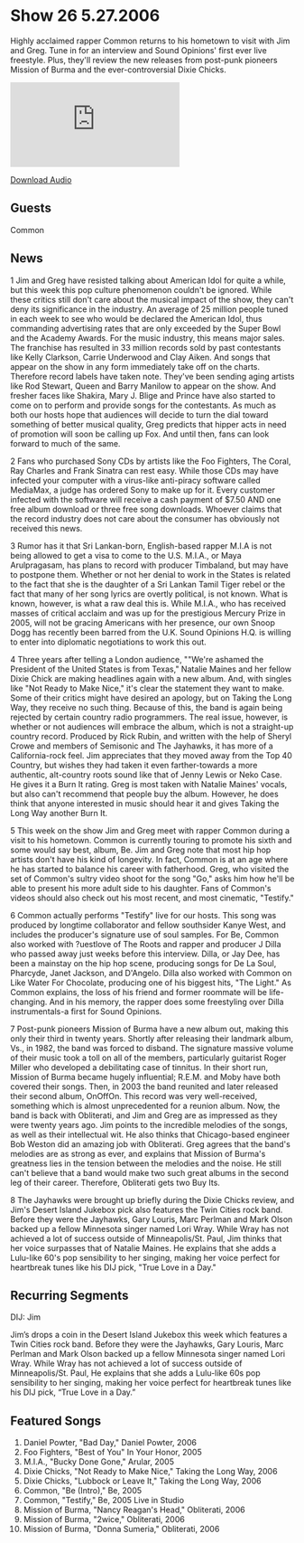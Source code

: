 # Show 26 5.27.2006
Highly acclaimed rapper Common returns to his hometown to visit with Jim and Greg. Tune in for an interview and Sound Opinions' first ever live freestyle. Plus, they'll review the new releases from post-punk pioneers Mission of Burma and the ever-controversial Dixie Chicks.

![main image](http://www.soundopinions.org/images/common/x.php)

[Download Audio](http://audio.soundopinions.org/streams/2006/05/so_20060527.m3u)

## Guests
Common

## News
1 Jim and Greg have resisted talking about American Idol for quite a while, but this week this pop culture phenomenon couldn't be ignored. While these critics still don't care about the musical impact of the show, they can't deny its significance in the industry. An average of 25 million people tuned in each week to see who would be declared the American Idol, thus commanding advertising rates that are only exceeded by the Super Bowl and the Academy Awards. For the music industry, this means major sales. The franchise has resulted in 33 million records sold by past contestants like Kelly Clarkson, Carrie Underwood and Clay Aiken. And songs that appear on the show in any form immediately take off on the charts. Therefore record labels have taken note. They've been sending aging artists like Rod Stewart, Queen and Barry Manilow to appear on the show. And fresher faces like Shakira, Mary J. Blige and Prince have also started to come on to perform and provide songs for the contestants. As much as both our hosts hope that audiences will decide to turn the dial toward something of better musical quality, Greg predicts that hipper acts in need of promotion will soon be calling up Fox. And until then, fans can look forward to much of the same. 

2 Fans who purchased Sony CDs by artists like the Foo Fighters, The Coral, Ray Charles and Frank Sinatra can rest easy. While those CDs may have infected your computer with a virus-like anti-piracy software called MediaMax, a judge has ordered Sony to make up for it. Every customer infected with the software will receive a cash payment of $7.50 AND one free album download or three free song downloads. Whoever claims that the record industry does not care about the consumer has obviously not received this news.

3 Rumor has it that Sri Lankan-born, English-based rapper M.I.A is not being allowed to get a visa to come to the U.S. M.I.A., or Maya Arulpragasam, has plans to record with producer Timbaland, but may have to postpone them. Whether or not her denial to work in the States is related to the fact that she is the daughter of a Sri Lankan Tamil Tiger rebel or the fact that many of her song lyrics are overtly political, is not known. What is known, however, is what a raw deal this is. While M.I.A., who has received masses of critical acclaim and was up for the prestigious Mercury Prize in 2005, will not be gracing Americans with her presence, our own Snoop Dogg has recently been barred from the U.K. Sound Opinions H.Q. is willing to enter into diplomatic negotiations to work this out.

4 Three years after telling a London audience, ""We're ashamed the President of the United States is from Texas," Natalie Maines and her fellow Dixie Chick are making headlines again with a new album. And, with singles like "Not Ready to Make Nice," it's clear the statement they want to make. Some of their critics might have desired an apology, but on Taking the Long Way, they receive no such thing. Because of this, the band is again being rejected by certain country radio programmers. The real issue, however, is whether or not audiences will embrace the album, which is not a straight-up country record. Produced by Rick Rubin, and written with the help of Sheryl Crowe and members of Semisonic and The Jayhawks, it has more of a California-rock feel. Jim appreciates that they moved away from the Top 40 Country, but wishes they had taken it even farther-towards a more authentic, alt-country roots sound like that of Jenny Lewis or Neko Case. He gives it a Burn It rating. Greg is most taken with Natalie Maines' vocals, but also can't recommend that people buy the album. However, he does think that anyone interested in music should hear it and gives Taking the Long Way another Burn It.

5 This week on the show Jim and Greg meet with rapper Common during a visit to his hometown. Common is currently touring to promote his sixth and some would say best, album, Be. Jim and Greg note that most hip hop artists don't have his kind of longevity. In fact, Common is at an age where he has started to balance his career with fatherhood. Greg, who visited the set of Common's sultry video shoot for the song "Go," asks him how he'll be able to present his more adult side to his daughter. Fans of Common's videos should also check out his most recent, and most cinematic, "Testify."

6 Common actually performs "Testify" live for our hosts. This song was produced by longtime collaborator and fellow southsider Kanye West, and includes the producer's signature use of soul samples. For Be, Common also worked with ?uestlove of The Roots and rapper and producer J Dilla who passed away just weeks before this interview. Dilla, or Jay Dee, has been a mainstay on the hip hop scene, producing songs for De La Soul, Pharcyde, Janet Jackson, and D'Angelo. Dilla also worked with Common on Like Water For Chocolate, producing one of his biggest hits, "The Light." As Common explains, the loss of his friend and former roommate will be life-changing. And in his memory, the rapper does some freestyling over Dilla instrumentals-a first for Sound Opinions.

7 Post-punk pioneers Mission of Burma have a new album out, making this only their third in twenty years. Shortly after releasing their landmark album, Vs., in 1982, the band was forced to disband. The signature massive volume of their music took a toll on all of the members, particularly guitarist Roger Miller who developed a debilitating case of tinnitus. In their short run, Mission of Burma became hugely influential; R.E.M. and Moby have both covered their songs. Then, in 2003 the band reunited and later released their second album, OnOffOn. This record was very well-received, something which is almost unprecedented for a reunion album. Now, the band is back with Obliterati, and Jim and Greg are as impressed as they were twenty years ago. Jim points to the incredible melodies of the songs, as well as their intellectual wit. He also thinks that Chicago-based engineer Bob Weston did an amazing job with Obliterati. Greg agrees that the band's melodies are as strong as ever, and explains that Mission of Burma's greatness lies in the tension between the melodies and the noise. He still can't believe that a band would make two such great albums in the second leg of their career. Therefore, Obliterati gets two Buy Its.

8 The Jayhawks were brought up briefly during the Dixie Chicks review, and Jim's Desert Island Jukebox pick also features the Twin Cities rock band. Before they were the Jayhawks, Gary Louris, Marc Perlman and Mark Olson backed up a fellow Minnesota singer named Lori Wray. While Wray has not achieved a lot of success outside of Minneapolis/St. Paul, Jim thinks that her voice surpasses that of Natalie Maines. He explains that she adds a Lulu-like 60's pop sensibility to her singing, making her voice perfect for heartbreak tunes like his DIJ pick, "True Love in a Day."

## Recurring Segments
DIJ: Jim

Jim’s drops a coin in the Desert Island Jukebox this week which features a Twin Cities rock band. Before they were the Jayhawks, Gary Louris, Marc Perlman and Mark Olson backed up a fellow Minnesota singer named Lori Wray. While Wray has not achieved a lot of success outside of Minneapolis/St. Paul, He explains that she adds a Lulu-like 60s pop sensibility to her singing, making her voice perfect for heartbreak tunes like his DIJ pick, “True Love in a Day.”


## Featured Songs
1. Daniel Powter, "Bad Day," Daniel Powter, 2006
2. Foo Fighters, "Best of You" In Your Honor, 2005
3. M.I.A., "Bucky Done Gone," Arular, 2005
4. Dixie Chicks, "Not Ready to Make Nice," Taking the Long Way, 2006
5. Dixie Chicks, "Lubbock or Leave It," Taking the Long Way, 2006
6. Common, "Be (Intro)," Be, 2005
7. Common, "Testify," Be, 2005 Live in Studio
8. Mission of Burma, "Nancy Reagan's Head," Obliterati, 2006
9. Mission of Burma, "2wice," Obliterati, 2006
10. Mission of Burma, "Donna Sumeria," Obliterati, 2006
